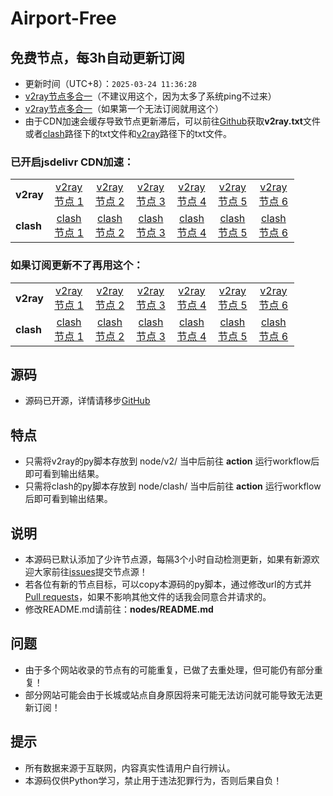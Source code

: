 # Airport-Free
## 免费节点，每3h自动更新订阅

- 更新时间（UTC+8）：`2025-03-24 11:36:28`
- [v2ray节点多合一](https://cdn.jsdelivr.net/gh/xiaoji235/airport-free/v2ray.txt)（不建议用这个，因为太多了系统ping不过来）
- [v2ray节点多合一](https://github.7boe.top/https://github.com/xiaoji235/airport-free/blob/main/v2ray.txt)（如果第一个无法订阅就用这个）
- 由于CDN加速会缓存导致节点更新滞后，可以前往[Github](https://github.com/xiaoji235/airport-free)获取<strong>v2ray.txt</strong>文件或者[clash](https://github.com/xiaoji235/airport-free/tree/main/clash)路径下的txt文件和[v2ray](https://github.com/xiaoji235/airport-free/tree/main/v2ray)路径下的txt文件。

### 已开启jsdelivr CDN加速：

<table style="width:90%">
<tr><td><strong>v2ray</strong></td>
<td align="center"><a href="https://cdn.jsdelivr.net/gh/xiaoji235/airport-free/v2ray/clashnodecc.txt">v2ray节点 1</a></td>
<td align="center"><a href="https://cdn.jsdelivr.net/gh/xiaoji235/airport-free/v2ray/naidounode.txt">v2ray节点 2</a></td>
<td align="center"><a href="https://cdn.jsdelivr.net/gh/xiaoji235/airport-free/v2ray/nodefree.txt">v2ray节点 3</a></td>
<td align="center"><a href="https://cdn.jsdelivr.net/gh/xiaoji235/airport-free/v2ray/nodev2ray.txt">v2ray节点 4</a></td>
<td align="center"><a href="https://cdn.jsdelivr.net/gh/xiaoji235/airport-free/v2ray/v2rayshare.txt">v2ray节点 5</a></td>
<td align="center"><a href="https://cdn.jsdelivr.net/gh/xiaoji235/airport-free/v2ray/wenode.txt">v2ray节点 6</a></td>


</tr>
<tr><td><strong>clash</strong></td>
<td align="center"><a href="https://cdn.jsdelivr.net/gh/xiaoji235/airport-free/clash/clashnodecc.txt">clash节点 1</a></td>
<td align="center"><a href="https://cdn.jsdelivr.net/gh/xiaoji235/airport-free/clash/naidounode.txt">clash节点 2</a></td>
<td align="center"><a href="https://cdn.jsdelivr.net/gh/xiaoji235/airport-free/clash/nodefree.txt">clash节点 3</a></td>
<td align="center"><a href="https://cdn.jsdelivr.net/gh/xiaoji235/airport-free/clash/nodev2ray.txt">clash节点 4</a></td>
<td align="center"><a href="https://cdn.jsdelivr.net/gh/xiaoji235/airport-free/clash/v2rayshare.txt">clash节点 5</a></td>
<td align="center"><a href="https://cdn.jsdelivr.net/gh/xiaoji235/airport-free/clash/wenode.txt">clash节点 6</a></td>


</tr>
</table>

### 如果订阅更新不了再用这个：

<table style="width:90%">
<tr><td><strong>v2ray</strong></td>
<td align="center"><a href="https://github.7boe.top/https://github.com/xiaoji235/airport-free/blob/main/v2ray/clashnodecc.txt">v2ray节点 1</a></td>
<td align="center"><a href="https://github.7boe.top/https://github.com/xiaoji235/airport-free/blob/main/v2ray/naidounode.txt">v2ray节点 2</a></td>
<td align="center"><a href="https://github.7boe.top/https://github.com/xiaoji235/airport-free/blob/main/v2ray/nodefree.txt">v2ray节点 3</a></td>
<td align="center"><a href="https://github.7boe.top/https://github.com/xiaoji235/airport-free/blob/main/v2ray/nodev2ray.txt">v2ray节点 4</a></td>
<td align="center"><a href="https://github.7boe.top/https://github.com/xiaoji235/airport-free/blob/main/v2ray/v2rayshare.txt">v2ray节点 5</a></td>
<td align="center"><a href="https://github.7boe.top/https://github.com/xiaoji235/airport-free/blob/main/v2ray/wenode.txt">v2ray节点 6</a></td>


</tr>
<tr><td><strong>clash</strong></td>
<td align="center"><a href="https://github.7boe.top/https://github.com/xiaoji235/airport-free/blob/main/clash/clashnodecc.txt">clash节点 1</a></td>
<td align="center"><a href="https://github.7boe.top/https://github.com/xiaoji235/airport-free/blob/main/clash/naidounode.txt">clash节点 2</a></td>
<td align="center"><a href="https://github.7boe.top/https://github.com/xiaoji235/airport-free/blob/main/clash/nodefree.txt">clash节点 3</a></td>
<td align="center"><a href="https://github.7boe.top/https://github.com/xiaoji235/airport-free/blob/main/clash/nodev2ray.txt">clash节点 4</a></td>
<td align="center"><a href="https://github.7boe.top/https://github.com/xiaoji235/airport-free/blob/main/clash/v2rayshare.txt">clash节点 5</a></td>
<td align="center"><a href="https://github.7boe.top/https://github.com/xiaoji235/airport-free/blob/main/clash/wenode.txt">clash节点 6</a></td>


</tr>
</table>

## 源码
- 源码已开源，详情请移步[GitHub](https://github.com/xiaoji235/airport-free/tree/main)

## 特点
- 只需将v2ray的py脚本存放到 node/v2/ 当中后前往 <strong>action</strong> 运行workflow后即可看到输出结果。
- 只需将clash的py脚本存放到 node/clash/ 当中后前往 <strong>action</strong> 运行workflow后即可看到输出结果。

## 说明
- 本源码已默认添加了少许节点源，每隔3个小时自动检测更新，如果有新源欢迎大家前往[issues](https://github.com/xiaoji235/airport-free/issues)提交节点源！
- 若各位有新的节点目标，可以copy本源码的py脚本，通过修改url的方式并[Pull requests](https://github.com/xiaoji235/airport-free/pulls)，如果不影响其他文件的话我会同意合并请求的。
- 修改README.md请前往：<strong>nodes/README.md</strong>

## 问题
- 由于多个网站收录的节点有的可能重复，已做了去重处理，但可能仍有部分重复！
- 部分网站可能会由于长城或站点自身原因将来可能无法访问就可能导致无法更新订阅！

## 提示
- 所有数据来源于互联网，内容真实性请用户自行辨认。
- 本源码仅供Python学习，禁止用于违法犯罪行为，否则后果自负！
